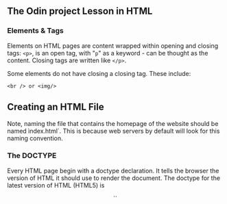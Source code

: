 ## The Odin project Lesson in HTML

### Elements & Tags

Elements on HTML pages are content wrapped within opening and closing tags:
`<p>`, is an open tag, with "`p`" as a keyword - can be thought as the content. Closing tags are written like `</p>`.

Some elements do not have closing a closing tag. These include:

`<br /> or <img/>`


## Creating an HTML File

Note, naming the file that contains the homepage of the website should be named ìndex.html`. This is because web servers by default will look for this naming convention.


### The DOCTYPE

Every HTML page begin with a doctype declaration. It tells the browser the version of HTML it should use to render the document. The doctype for the latest version of HTML (HTML5) is 
<center> 
`<!DOCTYPE html>`
</center>

